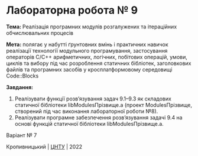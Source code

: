 ﻿# Лабораторна робота № 9

<b>Тема: </b>Реалізація програмних модулів розгалужених та ітераційних обчислювальних процесів

<b>Мета: </b>полягає у набутті ґрунтовних вмінь і практичних
навичок реалізації технології модульного програмування,
застосування операторів С/С++ арифметичних, логічних, побітових
операцій, умови, циклів та вибору під час розроблення статичних
бібліотек, заголовкових файлів та програмних засобів у
кросплатформовому середовищі Code::Blocks

<b>Завдання: </b>
1) Реалізувати функції розв’язування задач 9.1–9.3 як складових 
статичної бібліотеки libModulesПрізвище.а (проект ModulesПрізвище,
створений під час виконання лабораторної роботи №8).
2) Реалізувати програмне забезпечення розв’язування задачі 9.4
на основі функцій статичної бібліотеки libModulesПрізвище.а.

Варіант № 7


Кропивницький | <a href="http://www.kntu.kr.ua/">ЦНТУ</a> | 2022
